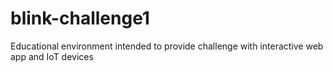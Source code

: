 # blink-challenge1

Educational environment intended to provide challenge with interactive web app and IoT devices
